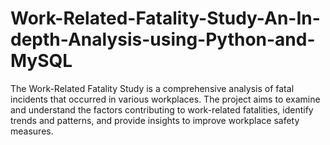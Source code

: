 # Work-Related-Fatality-Study-An-In-depth-Analysis-using-Python-and-MySQL
The Work-Related Fatality Study is a comprehensive analysis of fatal incidents that occurred in various workplaces. The project aims to examine and understand the factors contributing to work-related fatalities, identify trends and patterns, and provide insights to improve workplace safety measures.
